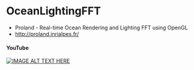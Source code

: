 # OceanLightingFFT
- Proland - Real-time Ocean Rendering and Lighting FFT using OpenGL
- http://proland.inrialpes.fr/


#### YouTube

[![IMAGE ALT TEXT HERE](https://img.youtube.com/vi/2AVh1x-Uqjs/0.jpg)](https://www.youtube.com/watch?v=2AVh1x-Uqjs)
